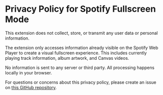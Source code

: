 # Privacy Policy for Spotify Fullscreen Mode

This extension does not collect, store, or transmit any user data or personal information.

The extension only accesses information already visible on the Spotify Web Player to create a visual fullscreen experience. This includes currently playing track information, album artwork, and Canvas videos.

No information is sent to any server or third party. All processing happens locally in your browser.

For questions or concerns about this privacy policy, please create an issue on [this GitHub repository](https://github.com/MonsterProd85/spotify-fullscreen-mode).
